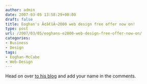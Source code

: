```yaml
---
author: admin
date: 2007-03-05 13:58:29+00:00
draft: false
title: Eoghan's Ã¢â€šÂ¬2000 web design free offer now on!
type: post
url: /2007/03/05/eoghans-e2000-web-design-free-offer-now-on/
categories:
- Business
- Design
tags:
- Eoghan-McCabe
- Web-Design
---
```


Head on over [to his blog](http://www.eoghanmccabe.com/naive-by-design/who-wants-e2000-of-free-web-design-work/) and add your name in the comments.


